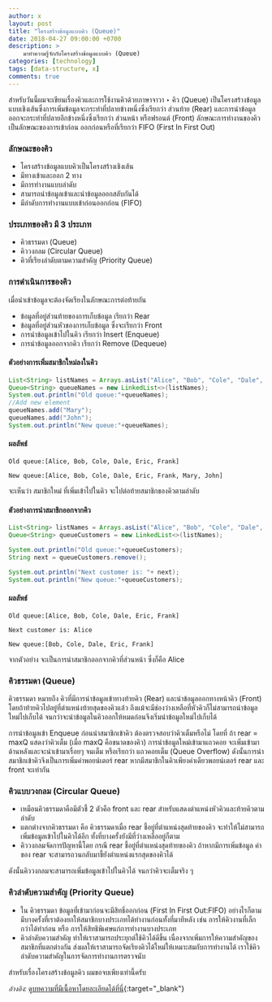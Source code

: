 ```yaml
---
author: x
layout: post
title: "โครงสร้างข้อมูลแบบคิว (Queue)"
date: 2018-04-27 09:00:00 +0700
description: >
    มาทำความรู้จักกับโครงสร้างข้อมูลแบบคิว (Queue)
categories: [technology]
tags: [data-structure, x]
comments: true
---
```

สำหรับวันนี้ผมจะเขียนเรื่องคิวและการใช้งานคิวด้วยภาษาจาวา ‣ คิว (Queue) เป็นโครงสร้างข้อมูลแบบเชิงเส้นซึ่งการเพิ่มข้อมูลจะกระทำที่ปลายข้างหนึ่งซึ่งเรียกว่า ส่วนท้าย (Rear) และการนำข้อมูลออกจะกระทำที่ปลายอีกข้างหนึ่งซึ่งเรียกว่า ส่วนหน้า หรือฟรอนต์ (Front) ลักษณะการทำงานของคิวเป็นลักษณะของการเข้าก่อน ออกก่อนหรือที่เรียกว่า FIFO (First In First Out)

### ลักษณะของคิว
-  โครงสร้างข้อมูลแบบคิวเป็นโครงสร้างเชิงเส้น
-  มีทางเข้าและออก 2 ทาง
-  มีการทำงานแบบลำดับ
-  สามารถนำข้อมูลเข้าและนำข้อมูลออกสลับกันได้
-  มีลำดับการทำงานแบบเข้าก่อนออกก่อน (FIFO)

### ประเภทของคิว มี 3 ประเภท
-  คิวธรรมดา (Queue)
-  คิววงกลม (Circular Queue)
-  คิวที่เรียงลำดับตามความสำคัญ (Priority Queue)

### การดำเนินการของคิว
เมื่อนำเข้าข้อมูลจะต้องจัดเรียงในลักษณะการต่อท้ายกัน
-  ข้อมูลที่อยู่ส่วนท้ายของการเก็บข้อมูล เรียกว่า Rear
-  ข้อมูลที่อยู่ส่วนหัวของการเก็บข้อมูล ซึ่งจะเรียกว่า Front
-  การนำข้อมูลเข้าไปในคิว เรียกว่า Insert (Enqueue)
-  การนำข้อมูลออกจากคิว เรียกว่า Remove (Dequeue)

#### ตัวอย่างการเพิ่มสมาชิกใหม่ลงในคิว
```java
List<String> listNames = Arrays.asList("Alice", "Bob", "Cole", "Dale", "Eric", "Frank");
Queue<String> queueNames = new LinkedList<>(listNames);
System.out.println("Old queue:"+queueNames);
//Add new element
queueNames.add("Mary");
queueNames.add("John");
System.out.println("New queue:"+queueNames);
```

#### ผลลัพธ์
`Old queue:[Alice, Bob, Cole, Dale, Eric, Frank]`

`New queue:[Alice, Bob, Cole, Dale, Eric, Frank, Mary, John]`

 จะเห็นว่า สมาชิกใหม่ ที่เพิ่มเข้าไปในคิว จะไปต่อท้ายสมาชิกของคิวตามลำดับ

#### ตัวอย่างการนำสมาชิกออกจากคิว
```java
List<String> listNames = Arrays.asList("Alice", "Bob", "Cole", "Dale", "Eric", "Frank");
Queue<String> queueCustomers = new LinkedList<>(listNames);

System.out.println("Old queue:"+queueCustomers);
String next = queueCustomers.remove();

System.out.println("Next customer is: "+ next);
System.out.println("New queue:"+queueCustomers);
```

#### ผลลัพธ์
`Old queue:[Alice, Bob, Cole, Dale, Eric, Frank]`

`Next customer is: Alice`

`New queue:[Bob, Cole, Dale, Eric, Frank]`

จากตัวอย่าง จะเป็นการนำสมาชิกออกจากคิวที่ส่วนหน้า ซึ่งก็คือ Alice

### คิวธรรมดา (Queue)
   คิวธรรมดา หมายถึง คิวที่มีการนำข้อมูลเข้าทางท้ายคิว (Rear) และนำข้อมูลออกทางหน้าคิว (Front) โดยถ้าท้ายคิวไปอยู่ที่ตำแหน่งท้ายสุดของคิวแล้ว ถึงแม้จะมีช่องว่างเหลือที่หัวคิวก็ไม่สามารถนำข้อมูลใหม่ไปเก็บได้ จนกว่าจะนำข้อมูลในคิวออกให้หมดก่อนจึงเริ่มนำข้อมูลใหม่ไปเก็บได้

การนำข้อมูลเข้า Enqueue
   ก่อนนำสมาชิกเข้าคิว ต้องตรวจสอบว่าคิวเต็มหรือไม่ โดยที่ ถ้า rear = maxQ แสดงว่าคิวเต็ม (เมื่อ maxQ คือขนาดของคิว) การนำข้อมูลใหม่เข้ามาแถวคอย จะเพิ่มเข้ามาด้านหลังและจะนำเข้ามาเรื่อยๆ จนเต็ม หรือเรียกว่า แถวคอยเต็ม (Queue Overflow) ดังนั้นการนำสมาชิกเข้าคิวจึงเป็นการเพิ่มค่าพอยน์เตอร์ rear หากมีสมาชิกในคิวเพียงค่าเดียวพอยน์เตอร์ rear และ front จะเท่ากัน

###  คิวแบบวงกลม (Circular Queue)
- เหมือนคิวธรรมดาคือมีตัวชี้ 2 ตัวคือ front และ rear สำหรับแสดงตำแหน่งหัวคิวและท้ายคิวตามลำดับ
- แตกต่างจากคิวธรรมดา คือ คิวธรรมดาเมื่อ rear ชี้อยู่ที่ตำแหน่งสุดท้ายของคิว จะทำให้ไม่สามารถเพิ่มข้อมูลเข้าไปในคิวได้อีก ทั้งที่บางครั้งยังมีที่ว่างเหลืออยู่ก็ตาม
- คิววงกลมจัดการปัญหานี้โดย กรณี rear ชี้อยู่ที่ตำแหน่งสุดท้ายของคิว ถ้าหากมีการเพิ่มข้อมูล ค่าของ rear จะสามารถวนกลับมาชี้ยังตำแหน่งแรกสุดของคิวได้

ดังนั้นคิววงกลมจะสามารถเพิ่มข้อมูลเข้าไปในคิวได้ จนกว่าคิวจะเต็มจริง ๆ

###  คิวลำดับความสำคัญ (Priority Queue)
- ใน คิวธรรมดา ข้อมูลที่เข้ามาก่อนจะมีสิทธิ์ออกก่อน (First In First Out:FIFO) อย่างไรก็ตาม มีบางครั้งที่เราต้องยกให้สมาชิกบางประเภทได้ทำงานก่อนทั้งที่มาทีหลัง เช่น การให้คิวงานที่เล็กกว่าได้ทำก่อน หรือ การให้สิทธิพิเศษแก่การทำงานบางประเภท
- คิวลำดับความสำคัญ ทำให้เราสามารถประยุกต์ใช้คิวได้ดีขึ้น เนื่องจากเพิ่มการให้ความสำคัญของสมาชิกที่แตกต่างกัน ส่งผลให้เราสามารถจัดเรียงคิวได้ใหม่ให้เหมาะสมกับการทำงานได้ เราใช้คิวลำดับความสำคัญในการจัดการทำงานการตรวจนับ

สำหรับเรื่องโครงสร้างข้อมูลคิว ผมขอจบเพียงเท่านี้ครับ

*อ้างอิง:* [ดูบทความที่มีเนื้อหาโดยละเอียดได้ที่นี่](http://piyapan-aod.blogspot.com/2009/03/queue.html){:target="_blank"}
